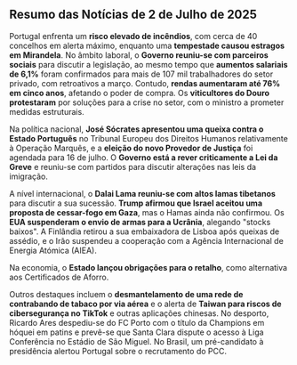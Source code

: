 ## Resumo das Notícias de 2 de Julho de 2025

Portugal enfrenta um **risco elevado de incêndios**, com cerca de 40 concelhos em alerta máximo, enquanto uma **tempestade causou estragos em Mirandela**. No âmbito laboral, o **Governo reuniu-se com parceiros sociais** para discutir a legislação, ao mesmo tempo que **aumentos salariais de 6,1%** foram confirmados para mais de 107 mil trabalhadores do setor privado, com retroativos a março. Contudo, **rendas aumentaram até 76% em cinco anos**, afetando o poder de compra. Os **viticultores do Douro protestaram** por soluções para a crise no setor, com o ministro a prometer medidas estruturais.

Na política nacional, **José Sócrates apresentou uma queixa contra o Estado Português** no Tribunal Europeu dos Direitos Humanos relativamente à Operação Marquês, e a **eleição do novo Provedor de Justiça** foi agendada para 16 de julho. O **Governo está a rever criticamente a Lei da Greve** e reuniu-se com partidos para discutir alterações nas leis da imigração.

A nível internacional, o **Dalai Lama reuniu-se com altos lamas tibetanos** para discutir a sua sucessão. **Trump afirmou que Israel aceitou uma proposta de cessar-fogo em Gaza**, mas o Hamas ainda não confirmou. Os **EUA suspenderam o envio de armas para a Ucrânia**, alegando "stocks baixos". A Finlândia retirou a sua embaixadora de Lisboa após queixas de assédio, e o Irão suspendeu a cooperação com a Agência Internacional de Energia Atómica (AIEA).

Na economia, o **Estado lançou obrigações para o retalho**, como alternativa aos Certificados de Aforro.

Outros destaques incluem o **desmantelamento de uma rede de contrabando de tabaco por via aérea** e o alerta de **Taiwan para riscos de cibersegurança no TikTok** e outras aplicações chinesas. No desporto, Ricardo Ares despediu-se do FC Porto com o título da Champions em hóquei em patins e prevê-se que Santa Clara dispute o acesso à Liga Conferência no Estádio de São Miguel. No Brasil, um pré-candidato à presidência alertou Portugal sobre o recrutamento do PCC.
